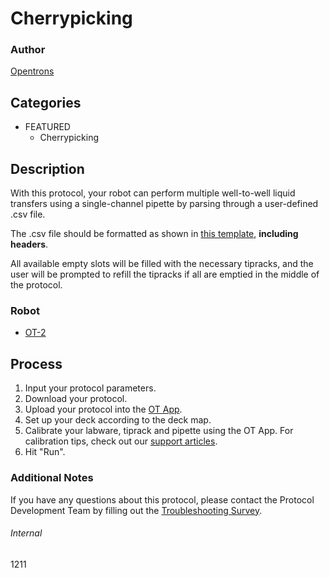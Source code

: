 # Cherrypicking

### Author
[Opentrons](https://opentrons.com/)

## Categories
* FEATURED
	* Cherrypicking


## Description
With this protocol, your robot can perform multiple well-to-well liquid transfers using a single-channel pipette by parsing through a user-defined .csv file.

The .csv file should be formatted as shown in [this template](https://opentrons-protocol-library-website.s3.amazonaws.com/custom-README-images/3359a5/template.csv), **including headers**.

All available empty slots will be filled with the necessary tipracks, and the user will be prompted to refill the tipracks if all are emptied in the middle of the protocol.

### Robot
* [OT-2](https://opentrons.com/ot-2)

## Process
1. Input your protocol parameters.
2. Download your protocol.
3. Upload your protocol into the [OT App](https://opentrons.com/ot-app).
4. Set up your deck according to the deck map.
5. Calibrate your labware, tiprack and pipette using the OT App. For calibration tips, check out our [support articles](https://support.opentrons.com/en/collections/1559720-guide-for-getting-started-with-the-ot-2).
6. Hit "Run".

### Additional Notes
If you have any questions about this protocol, please contact the Protocol Development Team by filling out the [Troubleshooting Survey](https://protocol-troubleshooting.paperform.co/).

###### Internal
1211

